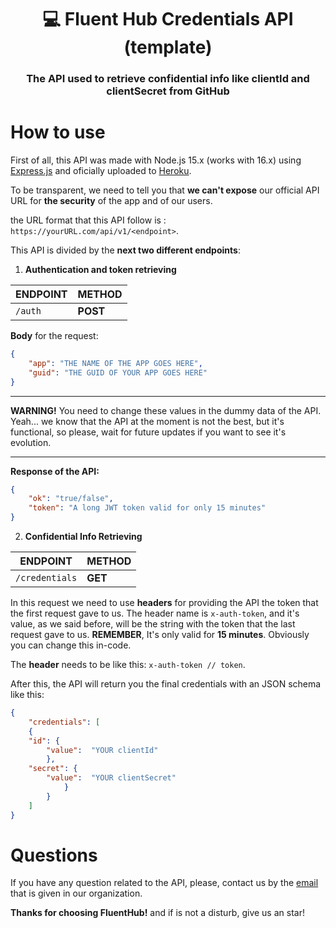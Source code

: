 <h1 align="center">💻 Fluent Hub Credentials API (template)</h1>
<h3 align="center">The API used to retrieve confidential info like clientId and clientSecret from GitHub</h3>

# How to use
First of all, this API was made with Node.js 15.x (works with 16.x) using [Express.js](https://expressjs.com/en/) and oficially uploaded to [Heroku](https://heroku.com/).

To be transparent, we need to tell you that **we can't expose** our official API URL for **the security** of the app and of our users.
  
 the URL format that this API follow is : `https://yourURL.com/api/v1/<endpoint>`.

This API is divided by the **next two different endpoints**:

 1.  **Authentication and token retrieving**
 
|ENDPOINT|METHOD|
|-|-|
|`/auth`|**POST**  |

**Body** for the request:
```json
{
	"app": "THE NAME OF THE APP GOES HERE",
	"guid": "THE GUID OF YOUR APP GOES HERE"
}
```
---
**WARNING!** You need to change these values in the dummy data of the API. Yeah... we know that the API at the moment is not the best, but it's functional, so please, wait for future updates if you want to see it's evolution.

---

**Response of the API:**
```json
{
	"ok": "true/false",
	"token": "A long JWT token valid for only 15 minutes"
}
```

 2. **Confidential Info Retrieving** 

|ENDPOINT|METHOD|
|-|-|
|`/credentials`|**GET**|

In this request we need to use **headers** for providing the API the token that the first request gave to us. The header name is `x-auth-token`, and it's value, as we said before, will be the string with the token that the last request gave to us. 
**REMEMBER**, It's only valid for **15 minutes**. Obviously you can change this in-code.

The **header** needs to be like this: `x-auth-token // token`.

After this, the API will return you the final credentials with an JSON schema like this:
```json
{
	"credentials": [
	{
	"id": {
		"value":  "YOUR clientId"
		},
	"secret": {
		"value":  "YOUR clientSecret"
			}
		}
	]
}
``` 
# Questions
If you have any question related to the API, please, contact us by the [email](mailto:onein528@outlook.com) that is given in our organization.

**Thanks for choosing FluentHub!** and if is not a disturb, give us an star!
